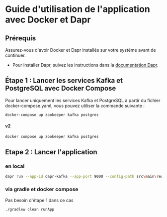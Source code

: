 # Guide d'utilisation de l'application avec Docker et Dapr

## Prérequis

Assurez-vous d'avoir Docker et Dapr installés sur votre système avant de continuer.

- Pour installer Dapr, suivez les instructions dans la [documentation Dapr](https://docs.dapr.io/getting-started/install-dapr-cli/).

## Étape 1 : Lancer les services Kafka et PostgreSQL avec Docker Compose

Pour lancer uniquement les services Kafka et PostgreSQL à partir du fichier docker-compose.yaml, vous pouvez utiliser la commande suivante :

```bash
docker-compose up zookeeper kafka postgres
```

#### v2
```bash
docker compose up zookeeper kafka postgres
```

## Etape 2 : Lancer l'application

### en local

```bash
dapr run --app-id dapr-kafka --app-port 9000 --config-path src\main\resources\docker\dapr --components-path src\main\resources\docker\dapr\components
```

### via gradle et docker compose

Pas besoin d'étape 1 dans ce cas

```bash
./gradlew clean runApp
```

